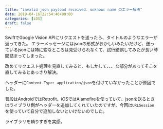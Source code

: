 ```yaml
---
title: "invalid json payload received. unknown name のエラー解決"
date: 2019-04-16T22:54:46+09:00
categories: [iOS]
draft: false
---
```


SwiftでGoogle Vision APIにリクエストを送ったら、タイトルのようなエラーが返ってきた。
エラーメッセージにはjsonの形式がおかしいみたいだけど、送っているjsonには特に変なところは見受けられなくて、試行錯誤してみたが長い時間詰まってしまった。

改めてリクエスト処理を見直してみると、もしかして、、、な部分があってそこを直してみるとあっさり解決。

ヘッダーに`Content-Type: application/json`を付けていなかったことが原因でした。

普段はAndroidではRetrofit、iOSではAlamofireを使っていて、jsonを送るときはライブラリ側がヘッダーを追加してくれていたのですが、今回は`URLSession`を使っていて自分で追加しないといけないのでした。

ライブラリを頼りすぎを実感。